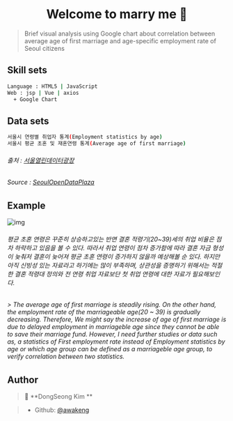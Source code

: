 <h1 align="center">Welcome to  marry me 👋</h1>

> Brief visual analysis using Google chart about correlation between average age of first marriage and age-specific employment rate of Seoul citizens

## Skill sets

```sh
Language : HTML5 | JavaScript
Web : jsp | Vue | axios
  + Google Chart
```

## Data sets

```sh
서울시 연령별 취업자 통계(Employment statistics by age)
서울시 평균 초혼 및 재혼연령 통계(Average age of first marriage)
```
###### 출처 : [서울열린데이터광장](http://data.seoul.go.kr)
###### Source : [SeoulOpenDataPlaza](http://data.seoul.go.kr)

## Example
![img](https://user-images.githubusercontent.com/44081090/64932690-aefe7700-d87b-11e9-93b9-95fdd8383c0e.jpg)
###### 평균 초혼 연령은 꾸준히 상승하고있는 반면 결혼 적령기(20~39)세의 취업 비율은 점차 하락하고 있음을 볼 수 있다. 따라서 취업 연령이 점차 증가함에 따라 결혼 자금 형성이 늦춰저 결혼이 늦어져 평균 초혼 연령이 증가하지 않을까 예상해볼 순 있다. 하지만 아직 신빙성 있는 자료라고 하기에는 많이 부족하며, 상관성을 증명하기 위해서는 적절한 결혼 적령대 정의와 전 연령 취업 자료보단 첫 취업 연령에 대한 자료가 필요해보인다.

###### > The average age of first marriage is steadily rising. On the other hand, the employment rate of the marriageable age(20 ~ 39) is gradually decreasing. Therefore, We might say the increase of age of first marriage is due to delayed employment in marriageble age since they cannot be able to save their marriage fund. However, I need further studies or data such as, a statistics of First employment rate instead of Employment statistics by age or which age group can be defined as a marriageble age group, to verify correlation between two statistics.

## Author

>👤 **DongSeong Kim **

>* Github: [@awakeng](https://github.com/awakeng)
